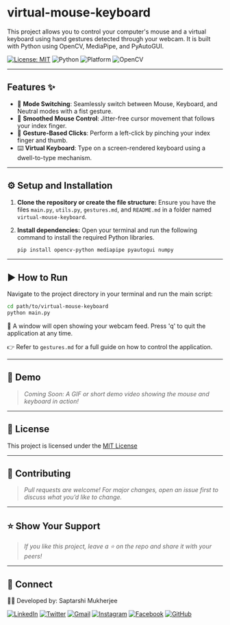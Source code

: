 # virtual-mouse-keyboard

This project allows you to control your computer's mouse and a virtual keyboard using hand gestures detected through your webcam. It is built with Python using OpenCV, MediaPipe, and PyAutoGUI.

[![License: MIT](https://img.shields.io/badge/License-MIT-yellow.svg)](LICENSE)
![Python](https://img.shields.io/badge/Python-3.7%2B-blue)
![Platform](https://img.shields.io/badge/Platform-Windows%7CLinux-lightgrey)
![OpenCV](https://img.shields.io/badge/OpenCV-4.5%2B-brightgreen)

---

## Features ✨

* 🧠 **Mode Switching**: Seamlessly switch between Mouse, Keyboard, and Neutral modes with a fist gesture.
* 🎯 **Smoothed Mouse Control**: Jitter-free cursor movement that follows your index finger.
* 🤏 **Gesture-Based Clicks**: Perform a left-click by pinching your index finger and thumb.
* ⌨️ **Virtual Keyboard**: Type on a screen-rendered keyboard using a dwell-to-type mechanism.

---

## ⚙️ Setup and Installation

1.  **Clone the repository or create the file structure:**
    Ensure you have the files `main.py`, `utils.py`, `gestures.md`, and `README.md` in a folder named `virtual-mouse-keyboard`.

2.  **Install dependencies:**
    Open your terminal and run the following command to install the required Python libraries.
    ```bash
    pip install opencv-python mediapipe pyautogui numpy
    ```
---

## ▶️ How to Run

Navigate to the project directory in your terminal and run the main script:

```bash
cd path/to/virtual-mouse-keyboard
python main.py
```

📸 A window will open showing your webcam feed. 
Press 'q' to quit the application at any time. 

👉 Refer to `gestures.md` for a full guide on how to control the application.

---

## 📸 Demo
> *Coming Soon: A GIF or short demo video showing the mouse and keyboard in action!*

---

## 📃 License
This project is licensed under the [MIT License](https://opensource.org/license/mit)

---

## 🙌 Contributing
> *Pull requests are welcome! For major changes, open an issue first to discuss what you’d like to change.*

---

## ⭐ Show Your Support
> *If you like this project, leave a ⭐ on the repo and share it with your peers!*

---

## 🔗 Connect
👨‍💻 Developed by: Saptarshi Mukherjee
  
[![LinkedIn](https://img.shields.io/badge/LinkedIn-Connect-blue?logo=linkedin)](https://www.linkedin.com/in/saptarshi-mukherjee-096191263)
[![Twitter](https://img.shields.io/badge/Twitter-Follow-1DA1F2?logo=twitter)](https://x.com/MukherjeeXii)
[![Gmail](https://img.shields.io/badge/Gmail-Email-D14836?logo=gmail&logoColor=white)](mailto:mukherjeesaptarshi289@gmail.com)
[![Instagram](https://img.shields.io/badge/Instagram-Follow-E4405F?logo=instagram)](https://www.instagram.com/saptarshi.mukherjee.31392?igsh=a3JjbW5kbGhmdHcw)
[![Facebook](https://img.shields.io/badge/Facebook-Visit-1877F2?logo=facebook)](https://www.facebook.com/saptarshi.mukherjee.31392?mibextid=ZbWKwL)
[![GitHub](https://img.shields.io/badge/GitHub-Profile-181717?logo=github)](https://github.com/Sappymukherjee214)

